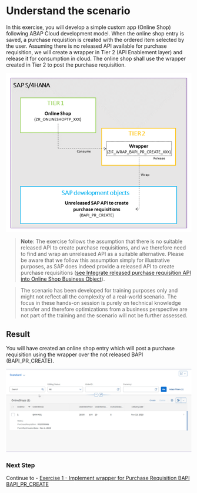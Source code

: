 # Understand the scenario

In this exercise,  you will develop a simple custom app (Online Shop) following ABAP Cloud development model. When the online shop entry is saved, a purchase requistion is created with the ordered item selected by the user. 
Assuming there is no released API available for purchase requisition, we will create a wrapper in Tier 2 (API Enablement layer) and release it for consumption in cloud. The online shop shall use the wrapper created in Tier 2 to post the purchase requisition.

![](images/scenario_overview.png)


><b>Note</b>:
The exercise follows the assumption that there is no suitable released API to create purchase requisitions, and we therefore need to find and wrap an unreleased API as a suitable alternative. Please be aware that we follow this assumption simply for illustrative purposes, as SAP does indeed provide a released API to create purchase requisitions (<a href="https://developers.sap.com/tutorials/abap-s4hanacloud-purchasereq-integrate-api.html">see Integrate released purchase requisition API into Online Shop Business Object</a>).                                                                        

>The scenario has been developed for training purposes only and might not reflect all the complexity of a real-world scenario. The focus in these hands-on session is purely on technical knowledge transfer and therefore optimizations from a business perspective are not part of the training and the scenario will not be further assessed. 

## Result
You will have created an online shop entry which will post a purchase requisition using the wrapper over the not released BAPI (BAPI_PR_CREATE).

![](images/Result.jpg)

### Next Step
Continue to - [Exercise 1 - Implement wrapper for Purchase Requisition BAPI BAPI_PR_CREATE](../ex1/README.md)
